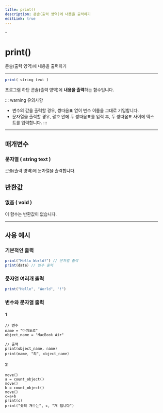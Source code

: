 ```yaml
---
title: print()
description: 콘솔(출력 영역)에 내용을 출력하기
editLink: true
---
```

<Badge type="info" text="함수" /><Badge type="tip" text="기본" /> - <Badge type="info" text="출력" />

# print()
콘솔(출력 영역)에 내용을 출력하기
***
```javascript
print( string text )
```
프로그램 하단 콘솔(출력 영역)에 **내용을 출력**하는 함수입니다.

::: warning 유의사항
* 변수의 값을 출력할 경우, 쌍따옴표 없이 변수 이름을 그대로 기입합니다.
* 문자열을 출력할 경우, 괄호 안에 두 쌍따옴표를 입력 후, 두 쌍따옴표 사이에 텍스트를 입력합니다.
:::

***
## 매개변수
### **문자열 ( string text )**
콘솔(출력 영역)에 문자열을 출력합니다.
## 반환값
### **없음 ( void )**
이 함수는 반환값이 없습니다.
***

## 사용 예시
### 기본적인 출력
```javascript
print("Hello World!") // 문자열 출력
print(date) // 변수 출력
```
### 문자열 여러개 출력
```javascript
print("Hello", "World", "!")
```
### 변수와 문자열 출력
#### 1
```javascript{6-7}
// 변수
name = "마치도로"
object_name = "MacBook Air"

// 출력
print(object_name, name)
print(name, "의", object_name)
```
#### 2
```javascript{7-8}
move()
a = count_object()
move()
b = count_object()
move()
c=a+b
print(c)
print("꽃의 개수는", c, "개 입니다")
```